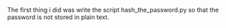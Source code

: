 
The first thing i did was write the script hash_the_password.py so that the password
is not stored in plain text.

